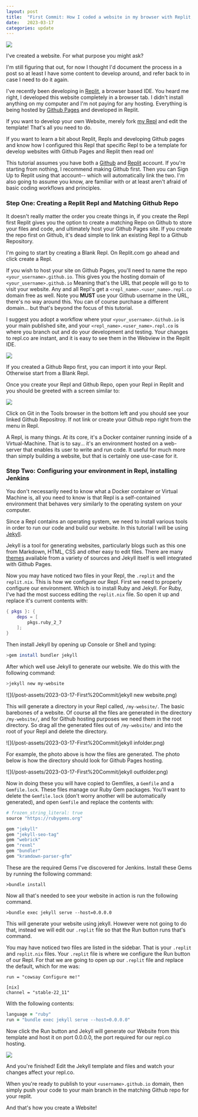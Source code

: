```yaml
---
layout: post
title:  "First Commit: How I coded a website in my browser with Replit, and hosted it on Github" 
date:   2023-03-17
categories: update
---
```


![](/post-assets/2023-03-17-First%20Commit/ReplitCoverPhoto.png)

I've created a website. For what purpose you might ask? 

I'm still figuring that out, for now I thought I'd document the process in a post so at least I have some content to develop around, and refer back to in case I need to do it again.

I've recently been developing in [Replit](replit.com), a browser based IDE. You heard me right, I developed this website completely in a browser tab. I didn't install anything on my computer and I'm not paying for any hosting. Everything is being hosted by [Github Pages](https://pages.Github.com) and developed in Replit. 

If you want to develop your own Website, merely fork [my Repl](https://replit.com/@ChrisJoseph5/my-websiteGithubio) and edit the template! That's  all you need to do. 

If you want to learn a bit about Replit, Repls and developing Github pages and know how I configured this Repl that specific Repl to be a template for develop websites with Github Pages and Replit then read on! 

This tutorial assumes you have both a [Github](https://github.com) and [Replit](https://replit.com) account. If you're starting from nothing, I recommend making Github first. Then you can Sign Up to Replit using that account-- which will automatically link the two. I'm also going to assume you know, are familiar with or at least aren't afraid of basic coding workflows and principles. 

### Step One: Creating a Replit Repl and Matching Github Repo

It doesn't really matter the order you create things in, if you create the Repl first Replit gives you the option to create a matching Repo on Github to store your files and code, and ultimately host your Github Pages site. If you create the repo first on Github, it's dead simple to link an existing Repl to a Github Repository. 

I'm going to start by creating a Blank Repl. On Replit.com go ahead and click create a Repl.

If you wish to host your site on Github Pages, you'll need to name the repo `<your_username>.github.io`. This gives you the hosting domain of `<your_username>.github.io` Meaning that's the URL that people will go to to visit your website. Any and all Repl's get a `<repl_name>.<user_name>.repl.co` domain free as well. Note you **MUST** use your Github username in the URL, there's no way around this. You can of course purchase a different domain... but that's beyond the focus of this tutorial. 

I suggest you adopt a workflow where your `<your_username>.Github.io` is your main published site, and your `<repl_name>.<user_name>.repl.co` is where you branch out and do your development and testing. Your changes to repl.co are instant, and it is easy to see them in the Webview in the Replit IDE. 

![](/post-assets/2023-03-17-First%20Commit/CreateARepl.png)

If you created a Github Repo first, you can import it into your Repl. Otherwise start from a Blank Repl. 

Once you create your Repl and Github Repo, open your Repl in Replit and you should be greeted with a screen similar to: 

![](/post-assets/2023-03-17-First%20Commit/BlankRepl.png)

Click on Git in the Tools browser in the bottom left and you should see your linked Github Repositroy. If not link or create your Github repo right from the menu in Repl.

A Repl, is many things. At its core, it's a Docker container running inside of a Virtual-Machine. That is to say... it's an environment hosted on a web-server that enables its user to write and run code. It useful for much more than simply building a website, but that is certainly one use-case for it.

### Step Two: Configuring your environment in Repl, installing Jenkins

You don't necessarily need to know what a Docker container or Virtual Machine is, all you need to know is that Repl is a self-contained environment that behaves very similarly to the operating system on your computer. 

Since a Repl contains an operating system, we need to install various tools in order to run our code and build our website. In this tutorial I will be using [Jekyll](https://jekyllrb.com). 

Jekyll is a tool for generating websites, particularly blogs such as this one from Markdown, HTML, CSS and other easy to edit files. There are many [themes]() available from a variety of sources and Jekyll itself is well integrated with Github Pages. 

Now you may have noticed two files in your Repl, the `.replit` and the `replit.nix`. This is how we configure our Repl. First we need to properly configure our environment. Which is to install Ruby and Jekyll. For Ruby, I've had the most success editing the `replit.nix` file. So open it up and replace it's current contents with: 

```.nix
{ pkgs }: {
    deps = [
        pkgs.ruby_2_7
    ];
}
```
Then install Jekyll by opening up Console or Shell and typing: 

```bash 
>gem install bundler jekyll 
```

After which well use Jekyll to generate our website. We do this with the following command:

```bash
>jekyll new my-website
```
![](/post-assets/2023-03-17-First%20Commit/jekyll new website.png)

This will generate a directory in your Repl called, `/my-website/`. The basic barebones of a website. Of course all the files are generated in the directory `/my-website/`, and for Github hosting purposes we need them in the root directory. So drag all the generated files out of `/my-website/` and into the root of your Repl and delete the directory.

![](/post-assets/2023-03-17-First%20Commit/jekyll infolder.png)

For example, the photo above is how the files are generated. The photo below is how the directory should look for Github Pages hosting. 

![](/post-assets/2023-03-17-First%20Commit/jekyll outfolder.png)

Now in doing these you will have copied to Gemfiles, a `Gemfile` and a `Gemfile.lock`. These files manage our Ruby Gem packages. You'll want to delete the `Gemfile.lock` (don't worry another will be automatically generated), and open `Gemfile` and replace the contents with: 

```Ruby
# frozen_string_literal: true
source "https://rubygems.org"

gem "jekyll"
gem "jekyll-seo-tag"
gem "webrick"
gem "rexml"
gem "bundler"
gem "kramdown-parser-gfm"
```

These are the required Gems I've discovered for Jenkins. Install these Gems by running the following command: 

```
>bundle install
```
Now all that's needed to see your website in action is run the following command. 

```
>bundle exec jekyll serve --host=0.0.0.0
```

This will generate your website using jekyll. However were not going to do that, instead we will edit our `.replit` file so that the Run button runs that's command.

You may have noticed two files are listed in the sidebar. That is your `.replit` and `replit.nix` files. Your `.replit` file is where we configure the Run button of our Repl. For that we are going to open up our `.replit` file and replace the default, which for me was: 

```
run = "cowsay Configure me!"

[nix]
channel = "stable-22_11"
```

With the following contents: 

```Ruby
language = "ruby"
run = "bundle exec jekyll serve --host=0.0.0.0"
```

Now click the Run button and Jekyll will generate our Website from this template and host it on port 0.0.0.0, the port required for our repl.co hosting. 

![](/post-assets/2023-03-17-First%20Commit/mywebsitefinished.png)

And you're finished! Edit the Jekyll template and files and watch your changes affect your repl.co. 

When you're ready to publish to your `<username>.github.io` domain, then simply push your code to your main branch in the matching Github repo for your replit. 

And that's how you create a Website! 
